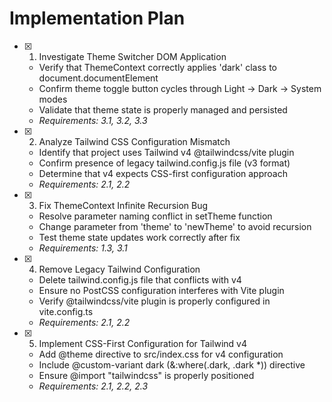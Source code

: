 # Implementation Plan

- [x] 1. Investigate Theme Switcher DOM Application
  - Verify that ThemeContext correctly applies 'dark' class to document.documentElement
  - Confirm theme toggle button cycles through Light → Dark → System modes
  - Validate that theme state is properly managed and persisted
  - _Requirements: 3.1, 3.2, 3.3_

- [x] 2. Analyze Tailwind CSS Configuration Mismatch
  - Identify that project uses Tailwind v4 @tailwindcss/vite plugin
  - Confirm presence of legacy tailwind.config.js file (v3 format)
  - Determine that v4 expects CSS-first configuration approach
  - _Requirements: 2.1, 2.2_

- [x] 3. Fix ThemeContext Infinite Recursion Bug
  - Resolve parameter naming conflict in setTheme function
  - Change parameter from 'theme' to 'newTheme' to avoid recursion
  - Test theme state updates work correctly after fix
  - _Requirements: 1.3, 3.1_

- [x] 4. Remove Legacy Tailwind Configuration
  - Delete tailwind.config.js file that conflicts with v4
  - Ensure no PostCSS configuration interferes with Vite plugin
  - Verify @tailwindcss/vite plugin is properly configured in vite.config.ts
  - _Requirements: 2.1, 2.2_

- [x] 5. Implement CSS-First Configuration for Tailwind v4
  - Add @theme directive to src/index.css for v4 configuration
  - Include @custom-variant dark (&:where(.dark, .dark *)) directive
  - Ensure @import "tailwindcss" is properly positioned
  - _Requirements: 2.1, 2.2, 2.3_



